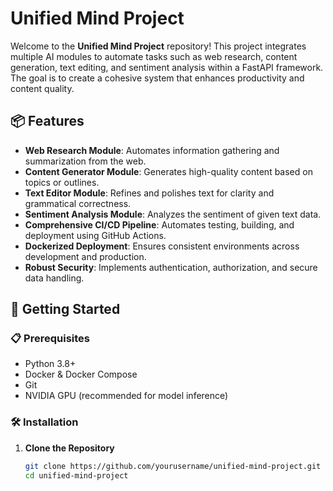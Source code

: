 # Unified Mind Project

Welcome to the **Unified Mind Project** repository! This project integrates multiple AI modules to automate tasks such as web research, content generation, text editing, and sentiment analysis within a FastAPI framework. The goal is to create a cohesive system that enhances productivity and content quality.

## 📦 Features

- **Web Research Module**: Automates information gathering and summarization from the web.
- **Content Generator Module**: Generates high-quality content based on topics or outlines.
- **Text Editor Module**: Refines and polishes text for clarity and grammatical correctness.
- **Sentiment Analysis Module**: Analyzes the sentiment of given text data.
- **Comprehensive CI/CD Pipeline**: Automates testing, building, and deployment using GitHub Actions.
- **Dockerized Deployment**: Ensures consistent environments across development and production.
- **Robust Security**: Implements authentication, authorization, and secure data handling.

## 🚀 Getting Started

### 📋 Prerequisites

- Python 3.8+
- Docker & Docker Compose
- Git
- NVIDIA GPU (recommended for model inference)

### 🛠 Installation

1. **Clone the Repository**

   ```bash
   git clone https://github.com/yourusername/unified-mind-project.git
   cd unified-mind-project
